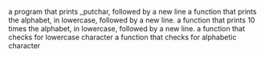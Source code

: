 a program that prints _putchar, followed by a new line
a function that prints the alphabet, in lowercase, followed by a new line.
a function that prints 10 times the alphabet, in lowercase, followed by a new line.
a function that checks for lowercase character
 a function that checks for alphabetic character
